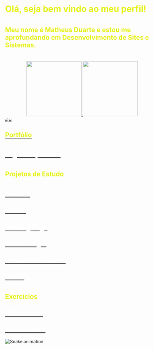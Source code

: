# <span style="color:#E6F116">Olá, seja bem vindo ao meu perfil!

#

## <span style="color:#E6F116">Meu nome é Matheus Duarte e estou me aprofundando em Desenvolvimento de Sites e Sistemas.

#
# 
#

<div align="center">
  <a href="https://github.com/maxthexus">
  <img height="180em" src="https://github-readme-stats.vercel.app/api?username=maxthexus&show_icons=true&theme=highcontrast&include_all_commits=true&count_private=true"/>
  <img height="180em" src="https://github-readme-stats.vercel.app/api/top-langs/?username=maxthexus&layout=compact&langs_count=7&theme=highcontrast"/>
</div>

<div>
#
#

## <span style="color:#E6F116">Portfólio

#

<h2><a href="https://maxthexus.github.io/LOGIN/" target="_blank" ><span style="color:white">Login Responsivo</a></h2>

#
#

## <span style="color:#E6F116">Projetos de Estudo

#

<h2><a href="https://maxthexus.github.io/ANDROID/" target="_blank" ><span style="color:white">Android</a></h2>
<h2><a href="https://maxthexus.github.io/CORDEL/"  target="_blank" ><span style="color:white">Cordel</a></h2>
<h2><a href="https://maxthexus.github.io/LANDING-PAGE/"  target="_blank" ><span style="color:white">Landing Page</a></h2>
 <h2><a href="https://maxthexus.github.io/TELA-LOGIN/"  target="_blank" ><span style="color:white">Tela de Login</a></h2>
 <h2><a href="https://maxthexus.github.io/DASHBOARD/"  target="_blank" ><span style="color:white">Dashboard - Admin</a></h2>  
 <h2><a href="https://maxthexus.github.io/SOCIAL/"  target="_blank" ><span style="color:white">Social</a></h2>  
 


</div>

#

## <span style="color:#E6F116">Exercícios  
  
<h2><a href="https://maxthexus.github.io/HTML-CSS/"  target="_blank" ><span style="color:white">HTML - CSS </a></h2>
<h2><a href="https://maxthexus.github.io/JAVASCRIPT/"  target="_blank" ><span style="color:white">JAVASCRIPT</a></h2>

<div> 

 
  ![Snake animation](https://github.com/maxthexus/maxthexus/blob/output/github-contribution-grid-snake.svg)
 
</div>
